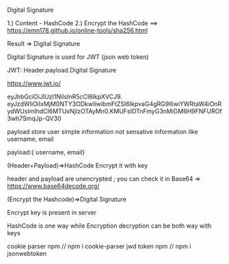 Digital Signature

1.) Content - HashCode
2.) Encrypt the HashCode    ==>   https://emn178.github.io/online-tools/sha256.html

Result => Digital Signature 

Digital Signature is used for JWT (json web token)

JWT: Header.payload.Digital Signature  

https://www.jwt.io/

eyJhbGciOiJIUzI1NiIsInR5cCI6IkpXVCJ9.  eyJzdWIiOiIxMjM0NTY3ODkwIiwibmFtZSI6IkpvaG4gRG9lIiwiYWRtaW4iOnRydWUsImlhdCI6MTUxNjIzOTAyMn0.KMUFsIDTnFmyG3nMiGM6H9FNFUROf3wh7SmqJp-QV30

payload store user simple information not sensative information like username, email

payload:{ username, email}

(Header+Payload)=>HashCode
Encrypt it with key

header and payload are unencrypted ; you can check it in Base64 => https://www.base64decode.org/

(Encrypt the Hashcode)=>Digital Signature 

Encrypt key is present in server

HashCode is one way while Encryption decryption can be both way with keys

cookie parser npm   // npm i cookie-parser
jwd token npm       // npm i jsonwebtoken